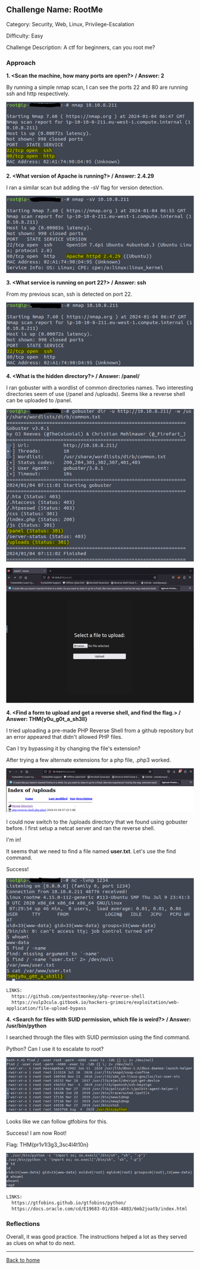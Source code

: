 ## Challenge Name: RootMe
Category: Security, Web, Linux, Privilege-Escalation

Difficulty: Easy

Challenge Description: A ctf for beginners, can you root me?

### Approach

**1. <Scan the machine, how many ports are open?> / Answer: 2**
  
  By running a simple nmap scan, I can see the ports 22 and 80 are running ssh and http respectively.
  
  ![img](<https://github.com/saucea/CTFs/blob/main/TryHackMe/RootMe/Ports.PNG>)


**2. <What version of Apache is running?> / Answer: 2.4.29**
  
  I ran a similar scan but adding the -sV flag for version detection.

  ![img](<https://github.com/saucea/CTFs/blob/main/TryHackMe/RootMe/Apache_Version.PNG>)


**3. <What service is running on port 22?> / Answer: ssh**
  
  From my previous scan, ssh is detected on port 22.

  ![img](<https://github.com/saucea/CTFs/blob/main/TryHackMe/RootMe/Service.PNG>)

**4. <What is the hidden directory?> / Answer: /panel/**
  
  I ran gobuster with a wordlist of common directories names. Two interesting directories seem of use (/panel and /uploads). Seems like a reverse shell can be uploaded to /panel.

  ![img](<https://github.com/saucea/CTFs/blob/main/TryHackMe/RootMe/Directories.PNG>)

  ![img](<https://github.com/saucea/CTFs/blob/main/TryHackMe/RootMe/Panel_Directory.PNG>)


**4. <Find a form to upload and get a reverse shell, and find the flag.> / Answer: THM{y0u_g0t_a_sh3ll}**
  
  I tried uploading a pre-made PHP Reverse Shell from a github repository but an error appeared that didn't allowed PHP files.

  Can I try bypassing it by changing the file's extension?

  After trying a few alternate extensions for a php file, .php3 worked.

  ![img](<https://github.com/saucea/CTFs/blob/main/TryHackMe/RootMe/Reverse_Shell_Upload.PNG>)

  I could now switch to the /uploads directory that we found using gobuster before. I first setup a netcat server and ran the reverse shell.

  I'm in!

  It seems that we need to find a file named **user.txt**. Let's use the find command.

  Success!

  ![img](<https://github.com/saucea/CTFs/blob/main/TryHackMe/RootMe/First_Flag.PNG>)

    LINKS:
      https://github.com/pentestmonkey/php-reverse-shell
      https://vulp3cula.gitbook.io/hackers-grimoire/exploitation/web-application/file-upload-bypass

**4. <Search for files with SUID permission, which file is weird?> / Answer: /usr/bin/python**
  
  I searched through the files with SUID permission using the find command.

  Python? Can I use it to escalate to root?

  ![img](<https://github.com/saucea/CTFs/blob/main/TryHackMe/RootMe/Python.PNG>)

  Looks like we can follow gtfobins for this.

  Success! I am now Root!

  Flag: THM{pr1v1l3g3_3sc4l4t10n}

  ![img](<https://github.com/saucea/CTFs/blob/main/TryHackMe/RootMe/Root.PNG>)

    LINKS: 
      https://gtfobins.github.io/gtfobins/python/
      https://docs.oracle.com/cd/E19683-01/816-4883/6mb2joatb/index.html

  
### Reflections

Overall, it was good practice. The instructions helped a lot as they served as clues on what to do next.
  

---
[Back to home](<https://github.com/saucea/CTFs/blob/main/README.md>)
